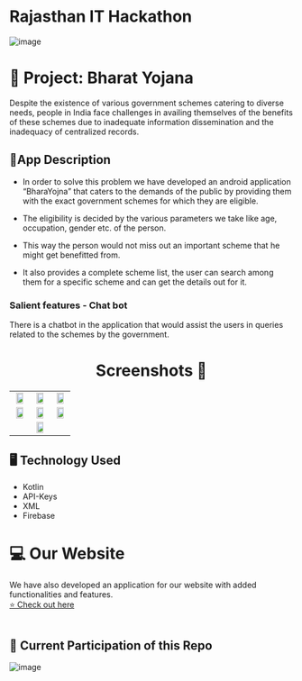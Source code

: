 # Rajasthan IT Hackathon 

![image](https://user-images.githubusercontent.com/85965606/226506989-4ea0e38f-e26e-4e9d-956b-a09861efed4b.png)



# 📱 Project: Bharat Yojana 

Despite	the	existence		of	various government		schemes	catering	to
diverse	needs,		people	in	India		face challenges	in	availing	themselves	of the	benefits	of	these	schemes	due		to
inadequate	information	dissemination and	the	inadequacy	of		centralized
records.
<br>
## 📜App Description
* In order to solve this problem we have developed an android application
“BharaYojna” that caters to the demands
of the public by providing them with the exact government schemes for which they
are eligible.
 
* The eligibility is decided by the
various parameters we take like age, occupation, gender etc. of the
person.

* This way the person would not miss out an important scheme that he might get benefitted from.

* It also provides a complete scheme list, the user can search among them for a specific scheme and can get the details out for it.

 
###  Salient features - Chat bot
There is a chatbot in the application that would assist the users in queries related to the schemes by the government.
<br>
## <h1 align=center>Screenshots 📸</h1>

||||
|:----------------------------------------:|:-----------------------------------------:|:-----------------------------------------:|
| <img src= "https://user-images.githubusercontent.com/85965606/226503930-ed6fab0e-e57d-4b3c-aa66-a7e5077d43ae.png" width="80%" height="70%"> | <img src= "https://user-images.githubusercontent.com/85965606/226506396-0650a4ef-b075-4a72-8f91-789d4f9f3331.png" width="80%" height="70%"> | <img src= "https://user-images.githubusercontent.com/85965606/226504363-c54e0ba3-b5d1-4292-995f-7adc1102f634.png" width="80%" height="70%"> |
| <img src= "https://user-images.githubusercontent.com/85965606/226504455-ba9734a1-1979-432e-94d6-919f3968781c.png" width="80%" height="70%"> | <img src= "https://user-images.githubusercontent.com/85965606/226503993-1640441f-d677-4207-b9be-57caf4eabfad.png" width="80%" height="70%"> | <img src= "https://user-images.githubusercontent.com/85965606/226504177-caa433b2-071f-4f83-b4c7-f71904ce29dd.png" width="80%" height="70%"> |
|  | <img src= "https://user-images.githubusercontent.com/85965606/226504198-ca63348d-39d1-4a7f-a9e2-80c819753932.png" width="80%" height="70%">  |

## 🖥 Technology Used

- Kotlin
- API-Keys
- XML
- Firebase

# 💻 Our Website
We have also developed an application for our website with added functionalities and features.
<br>
<a href="https://github.com/Suryansh1720001/Bharat-Yojana-Android-" target = "blank">⭐ Check out here </a>
<br>
<br>


## 🥂 Current Participation of this Repo 

![image](https://user-images.githubusercontent.com/85965606/226508185-a25c62fa-9ab3-493a-bb86-c78015b99310.png)


